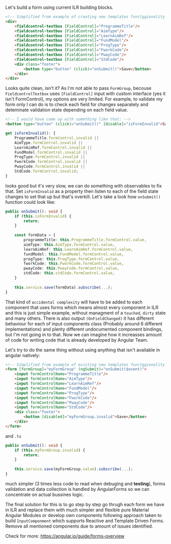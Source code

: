 Let's build a form using current ILR building blocks.
```html
<!-- Simplified from example of creating new templates functggionality  -->
<div>
    <fieldcontrol-textbox [FieldControl]="ProgrammeTitle"/>
    <fieldcontrol-textbox [FieldControl]="AimType"/>
    <fieldcontrol-textbox [FieldControl]="LearnAimRef"/>
    <fieldcontrol-textbox [FieldControl]="FundModel"/>
    <fieldcontrol-textbox [FieldControl]="ProgType"/>
    <fieldcontrol-textbox [FieldControl]="FworkCode"/>
    <fieldcontrol-textbox [FieldControl]="PwayCode"/>
    <fieldcontrol-textbox [FieldControl]="StdCode"/>
    <div class="footer">
        <button type="button" (click)="onSubmit()">Save</button>
    </div>
</div>
```
Looks quite clean, isn't it? As I'm not able to pass `FormGroup`, becouse `FieldcontrolTextbox` uses `[FieldControl]` input with custom interface (yes it isn't FormControl), my options are very limited. 
For example, to validate my form only I can do is to check each field for changes separately and deteminate validation state depending on each field value.
```html
<!-- I would have come up with something like that: -->
<button type="button" (click)="onSubmit()" [disable]="isFormInvalid">Save</button>
```
```ts
get isFormInvalid(): {
    ProgrammeTitle.formControl.invalid ||
    AimType.formControl.invalid ||
    LearnAimRef.formControl.invalid ||
    FundModel.formControl.invalid ||
    ProgType.formControl.invalid ||
    FworkCode.formControl.invalid ||
    PwayCode.formControl.invalid ||
    StdCode.formControl.invalid;
}
```
looks good but it's very slow, we can do something with observables to fix that. Set `isFormInvalid` as a property then listen to each of the field state changes to set that up but that's overkill.
Let's take a look how `onSubmit()` function could look like:
```ts
public onSubmit(): void {
    if (this.isFormInvalid) {
        return;
    }
    
    const formData = {
        programmeTitle: this.ProgrammeTitle.formControl.value,
        aimType: this.AimType.formControl.value,
        learnAimRef: this.LearnAimRef.formControl.value,
        fundModel: this.FundModel.formControl.value,
        progType: this.ProgType.formControl.value,
        fworkCode: this.FworkCode.formControl.value,
        pwayCode: this.PwayCode.formControl.value,
        stdCode: this.stdCode.formControl.value,
    }
    
    this.service.save(formData).subscribe(...);
}
```
That kind of `accidental complexity` will have to be added to each component that uses forms which means almost every component in ILR and this is just simple example, without managment of a `touched`, `dirty` state and many others.
There is also output `(OnFieldChanged)`  it has different behaviour for each of input components class (Probably around 6 different implementations) and plenty different undocumented component bindings, but I'm not going in to that.
Now we can imagine how it increasses amount of code for writing code that is already developed by Angular Team. 

Let's try to do the same thing without using anything that isn't available in angular natively: 
```html
<!-- Simplified from example of existing new templates functggionality  -->
<form [formGroup]="myFormGroup" (ngSubmit)="onSubmit($event)">
    <input formControlName="ProgrammeTitle"/>
    <input formControlName="AimType"/>
    <input formControlName="LearnAimRef"/>
    <input formControlName="FundModel"/>
    <input formControlName="ProgType"/>
    <input formControlName="FworkCode"/>
    <input formControlName="PwayCode"/>
    <input formControlName="StdCode"/>
    <div class="footer">
        <button [disabled]="myFormGroup.invalid">Save</button>
    </div>
</form>
```
and `.ts`
```ts
public onSubmit(): void {
    if (this.myFormGroup.invalid) {
        return;
    }
    
    this.service.save(myFormGroup.value).subscribe(...);
}
```
much simpler (3 times less code to read when debuging and **testing**), forms validation and data collection is handled by AngularForms so we can concentrate on actual bussines logic. 

The final solution for this is to go step by step go thrugh each form we have in ILR and replace them with much simpler and flexible pure Material Angular Modules or develop own components following approach taken to build `InputComponment` which supports Reactive and Template Driven Forms. Remove all mentioned components due to amount of issues identified.

Check for more:
https://angular.io/guide/forms-overview
